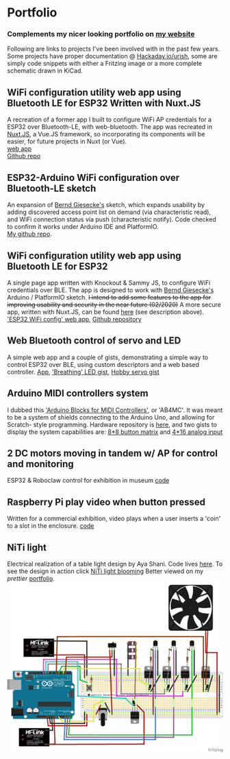 # Portfolio
### Complements my nicer looking portfolio on [my website](https://urishx.com/en/portfolio)
Following are links to projects I've been involved with in the past few years.
Some projects have proper documentation @ [Hackaday.io/urish](https://hackaday.io/urish), some are simply code snippets with either a Fritzing image or a more complete schematic drawn in KiCad.

## WiFi configuration utility web app using Bluetooth LE for ESP32 Written with Nuxt.JS
A recreation of a former app I built to configure WiFi AP credentials for a ESP32 over Bluetooth-LE, with web-bluetooth.
The app was recreated in [Nuxt.JS](https://nuxtjs.org/), a Vue.JS framework, so incorporating its components will be easier, for future projects in Nuxt (or Vue). \
[web app](https://urishx.github.io/Nuxt_esp32_web-ble_wifi_config/) \
[Github repo](https://github.com/UriShX/Nuxt_esp32_web-ble_wifi_config)

## ESP32-Arduino WiFi configuration over Bluetooth-LE sketch
An expansion of [Bernd Giesecke's](https://desire.giesecke.tk/index.php/2018/04/06/esp32-wifi-setup-over-ble/) sketch, which expands usability by adding discovered access point list on demand (via characteristic read), and WiFi connection status via push (characteristic notify). Code checked to confirm it works under Arduino IDE and PlatformIO. \
[My github repo](https://github.com/UriShX/esp32_wifi_ble_advanced).

## WiFi configuration utility web app using Bluetooth LE for ESP32
A single page app written with Knockout & Sammy JS, to configure WiFi credentials over BLE. The app is designed to work with [Bernd Giesecke's](https://desire.giesecke.tk/index.php/2018/04/06/esp32-wifi-setup-over-ble/) Arduino / PlatformIO sketch. ~~I intend to add some features to the app for improving usability and security in the near future (02/2020)~~ A more secure app, written with Nuxt.JS, can be found [here](https://github.com/UriShX/Nuxt_esp32_web-ble_wifi_config) (see description above).
['ESP32 WiFi config' web app](https://urishx.github.io/esp32_web-ble_wifi_config/),
[Github repository](https://github.com/UriShX/esp32_web-ble_wifi_config)

## Web Bluetooth control of servo and LED
A simple web app and a couple of gists, demonstrating a simple way to control ESP32 over BLE, using custom descriptors and a web based controller.
[App](https://github.com/UriShX/ESP32_fader),
['Breathing' LED gist](https://gist.github.com/UriShX/2b1f1c7b461b466a4b4ae336d52653dd),
[Hobby servo gist](https://gist.github.com/UriShX/81266ab108876c4ef4252cc9fd3e1432)

## Arduino MIDI controllers system
I dubbed this ['Arduino Blocks for MIDI Controllers'](https://hackaday.io/project/109296-arduino-blocks-for-midi-controllers), or
'AB4MC'. It was meant to be a system of shields connecting to the Arduino Uno, and allowing for Scratch- style programming. 
Hardware repository is [here](https://github.com/UriShX/AB4MIDICtrlrs), and two gists to display the system capabilities are: [8*8 button matrix](https://gist.github.com/UriShX/ac12b4dfd76a2afa1785bcdb08027061)
 and [4*16 analog input](https://gist.github.com/UriShX/a0cf2a0e9770fb016faa0da292c08822)

## 2 DC motors moving in tandem w/ AP for control and monitoring
ESP32 & Roboclaw control for exhibition in museum [code](/Roboclaw_control_over_ESP32_with_AP_for_control/roboclaw_esp32_w_AP_and_config.ino)

## Raspberry Pi play video when button pressed
Written for a commercial exhibition, video plays when a user inserts a 'coin' to a slot in the enclosure. [code](/Raspberry_Pi_play_video_with_GPIO/rPi_play_video_w_GPIO.py)

## NiTi light
Electrical realization of a table light design by Aya Shani. Code lives [here](/NiTi_light/NiTi_heating_3_wires_with_LED_pot_switch_fan_cycling_button.ino).
To see the design in action click [NiTi light blooming](https://urishx.com/wp-content/uploads/2019/08/NiTi_light_demo.gif)
Better viewed on my _prettier_ [portfolio](https://urishx.com/en/portfolio).
![NiTi light layout](/NiTi_light/NiTi_light_180926a_bb.png)